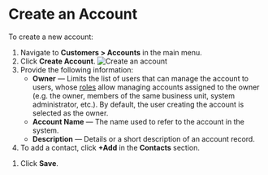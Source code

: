 <a id="user-guide-accounts-create"></a>

# Create an Account

To create a new account:

1. Navigate to **Customers > Accounts** in the main menu.
2. Click **Create Account**.
   ![Create an account](user/img/customers/accounts/accounts_create.png)
3. Provide the following information:
   * **Owner** — Limits the list of users that can manage the account to users, whose [roles](../../system/user-management/roles/index.md#user-guide-user-management-permissions) allow managing accounts assigned to the owner (e.g. the owner, members of the same business unit, system administrator, etc.). By default, the user creating the account is selected as the owner.
   * **Account Name** — The name used to refer to the account in the system.
   * **Description** — Details or a short description of an account record.
4. To add a contact, click **+Add** in the **Contacts** section.

<!-- If you need to record and process any other details of accounts, :ref:`custom fields <doc-entity-fields-create>` can be created. Their values will be displayed in the **Additional** section. Please, refer to your administrator for assistance. -->
1. Click **Save**.
